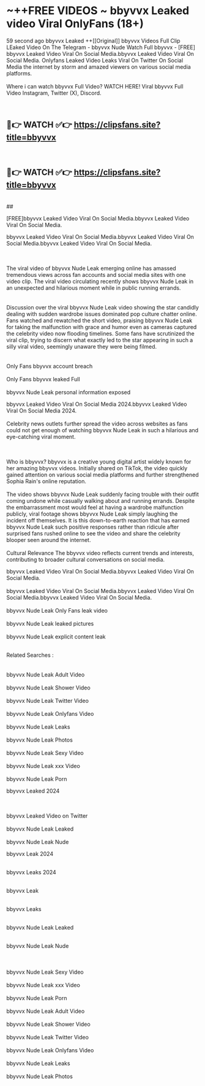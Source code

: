 # ~++FREE VIDEOS ~ bbyvvx Leaked video Viral OnlyFans (18+)<br>


59 second ago bbyvvx Leaked ++[[Original]] bbyvvx Videos Full Clip LEaked Video On The Telegram  - bbyvvx Nude  Watch Full bbyvvx - [FREE] bbyvvx Leaked Video Viral On Social Media.bbyvvx Leaked Video Viral On Social Media.   Onlyfans Leaked Video Leaks Viral On Twitter On Social Media the internet by storm and amazed viewers on various social media platforms. <br><br>
Where i can watch bbyvvx Full Video? WATCH HERE! Viral bbyvvx Full Video Instagram, Twitter (X), Discord. <br>


 <br>

##  🔴👉 WATCH ✅👉  <a href="https://clipsfans.site?title=bbyvvx&ref=git">https://clipsfans.site?title=bbyvvx</a> <br>
  <br>

##  🔴👉 WATCH ✅👉  <a href="https://clipsfans.site?title=bbyvvx&ref=git">https://clipsfans.site?title=bbyvvx</a> <br>
  <br>
  ##



[FREE]bbyvvx Leaked Video Viral On Social Media.bbyvvx Leaked Video Viral On Social Media. <br>

bbyvvx Leaked Video Viral On Social Media.bbyvvx Leaked Video Viral On Social Media.bbyvvx Leaked Video Viral On Social Media. <br>


  <br>

  <br>
The viral video of bbyvvx Nude Leak emerging online has amassed tremendous views across fan accounts and social media sites with one video clip. The viral video circulating recently shows bbyvvx Nude Leak in an unexpected and hilarious moment while in public running errands.<br>
<br>


<br>
Discussion over the viral bbyvvx Nude Leak video showing the star candidly dealing with sudden wardrobe issues dominated pop culture chatter online. Fans watched and rewatched the short video, praising bbyvvx Nude Leak for taking the malfunction with grace and humor even as cameras captured the celebrity video now flooding timelines. Some fans have scrutinized the viral clip, trying to discern what exactly led to the star appearing in such a silly viral video, seemingly unaware they were being filmed.<br>
<br>
<br> 
Only Fans bbyvvx account breach<br>
<br>
Only Fans bbyvvx leaked Full <br>
<br>
bbyvvx Nude Leak personal information exposed<br>

bbyvvx Leaked Video Viral On Social Media 2024.bbyvvx Leaked Video Viral On Social Media 2024. <br>
<br>
Celebrity news outlets further spread the video across websites as fans could not get enough of watching bbyvvx Nude Leak in such a hilarious and eye-catching viral moment.<br>
<br>

<br>
Who is bbyvvx? bbyvvx is a creative young digital artist widely known for her amazing bbyvvx videos. Initially shared on TikTok, the video quickly gained attention on various social media platforms and further strengthened Sophia Rain's online reputation.<br>
<br>
The video shows bbyvvx Nude Leak suddenly facing trouble with their outfit coming undone while casually walking about and running errands. Despite the embarrassment most would feel at having a wardrobe malfunction publicly, viral footage shows bbyvvx Nude Leak simply laughing the incident off themselves. It is this down-to-earth reaction that has earned bbyvvx Nude Leak such positive responses rather than ridicule after surprised fans rushed online to see the video and share the celebrity blooper seen around the internet.<br>
<br>
Cultural Relevance The bbyvvx video reflects current trends and interests, contributing to broader cultural conversations on social media.<br>

bbyvvx Leaked Video Viral On Social Media.bbyvvx Leaked Video Viral On Social Media.<br>
<br>
bbyvvx Leaked Video Viral On Social Media.bbyvvx Leaked Video Viral On Social Media.bbyvvx Leaked Video Viral On Social Media.<br>
<br>
bbyvvx Nude Leak Only Fans leak video<br>
<br>
bbyvvx Nude Leak leaked pictures<br>
<br>
bbyvvx Nude Leak explicit content leak<br>


<br>
Related Searches :<br>
<br>

<br>
bbyvvx Nude Leak Adult Video<br>
<br>
bbyvvx Nude Leak Shower Video<br>
<br>
bbyvvx Nude Leak Twitter Video<br>
<br>
bbyvvx Nude Leak Onlyfans Video<br>
<br>
bbyvvx Nude Leak Leaks<br>
<br>
bbyvvx Nude Leak Photos<br>

<br>
bbyvvx Nude Leak Sexy Video<br>
<br>
bbyvvx Nude Leak xxx Video<br>
<br>
bbyvvx Nude Leak Porn<br>

bbyvvx  Leaked 2024 <br> <br>
<br>

bbyvvx Leaked Video on Twitter <br>
<br>
bbyvvx Nude Leak Leaked<br>
<br>
bbyvvx Nude Leak Nude<br>


bbyvvx  Leak 2024 <br> <br>



bbyvvx  Leaks 2024 <br> <br>



 
bbyvvx  Leak<br> <br>



bbyvvx  Leaks<br> <br>


bbyvvx Nude Leak Leaked<br> <br>

bbyvvx Nude Leak Nude<br> <br>
<br> <br>
bbyvvx Nude Leak Sexy Video
<br> <br>
bbyvvx Nude Leak xxx Video
<br> <br>
bbyvvx Nude Leak Porn
<br> <br>
bbyvvx Nude Leak Adult Video
<br> <br>
bbyvvx Nude Leak Shower Video
<br> <br>
bbyvvx Nude Leak Twitter Video
<br> <br>
bbyvvx Nude Leak Onlyfans Video
<br> <br>
bbyvvx Nude Leak Leaks
<br> <br>
bbyvvx Nude Leak Photos






</p>




 



</p>










